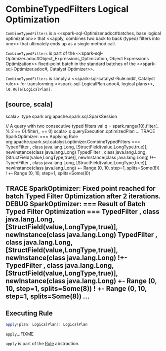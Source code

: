 # CombineTypedFilters Logical Optimization

`CombineTypedFilters` is a <<spark-sql-Optimizer.adoc#batches, base logical optimization>> that <<apply, combines two back to back (typed) filters into one>> that ultimately ends up as a single method call.

`CombineTypedFilters` is part of the <<spark-sql-Optimizer.adoc#Object_Expressions_Optimization, Object Expressions Optimization>> fixed-point batch in the standard batches of the <<spark-sql-Optimizer.adoc#, Catalyst Optimizer>>.

`CombineTypedFilters` is simply a <<spark-sql-catalyst-Rule.md#, Catalyst rule>> for transforming <<spark-sql-LogicalPlan.adoc#, logical plans>>, i.e. `Rule[LogicalPlan]`.

[source, scala]
----
scala> :type spark
org.apache.spark.sql.SparkSession

// A query with two consecutive typed filters
val q = spark.range(10).filter(_ % 2 == 0).filter(_ == 0)
scala> q.queryExecution.optimizedPlan
...
TRACE SparkOptimizer:
=== Applying Rule org.apache.spark.sql.catalyst.optimizer.CombineTypedFilters ===
 TypedFilter <function1>, class java.lang.Long, [StructField(value,LongType,true)], newInstance(class java.lang.Long)      TypedFilter <function1>, class java.lang.Long, [StructField(value,LongType,true)], newInstance(class java.lang.Long)
!+- TypedFilter <function1>, class java.lang.Long, [StructField(value,LongType,true)], newInstance(class java.lang.Long)   +- Range (0, 10, step=1, splits=Some(8))
!   +- Range (0, 10, step=1, splits=Some(8))

TRACE SparkOptimizer: Fixed point reached for batch Typed Filter Optimization after 2 iterations.
DEBUG SparkOptimizer:
=== Result of Batch Typed Filter Optimization ===
 TypedFilter <function1>, class java.lang.Long, [StructField(value,LongType,true)], newInstance(class java.lang.Long)      TypedFilter <function1>, class java.lang.Long, [StructField(value,LongType,true)], newInstance(class java.lang.Long)
!+- TypedFilter <function1>, class java.lang.Long, [StructField(value,LongType,true)], newInstance(class java.lang.Long)   +- Range (0, 10, step=1, splits=Some(8))
!   +- Range (0, 10, step=1, splits=Some(8))
...
----

## <span id="apply"> Executing Rule

```scala
apply(plan: LogicalPlan): LogicalPlan
```

`apply`...FIXME

`apply` is part of the [Rule](../spark-sql-catalyst-Rule.md#apply) abstraction.
